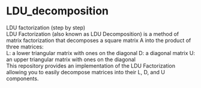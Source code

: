 # LDU_decomposition
LDU factorization (step by step)
<br>
LDU Factorization (also known as LDU Decomposition) is a method of matrix factorization that decomposes a square matrix A into the product of three matrices:
<br>
L: a lower triangular matrix with ones on the diagonal
D: a diagonal matrix
U: an upper triangular matrix with ones on the diagonal
<br>
This repository provides an implementation of the LDU Factorization allowing you to easily decompose matrices into their L, D, and U components.
